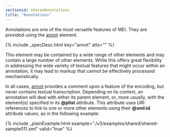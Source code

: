 ```yaml
---
sectionid: sharedAnnotations
title: "Annotations"
---
```




Annotations are one of the most versatile features of MEI. They are provided using
the <a class="link_odd_elementSpec" href="/v3/elements/annot">annot</a> element.



{% include _specDesc.html key="annot" atts="" %}



This element may be contained by a wide range of other elements and may contain a
large
number of other elements. While this offers great flexibility in addressing the wide
variety
of textual features that might occur within an annotation, it may lead to markup that
cannot
be effectively processed mechanistically.

In all cases, 
<a class="link_odd_elementSpec" href="/v3/elements/annot">annot</a> provides a comment upon a feature of the
encoding, but never contains textual transcription. Depending on its context, an annotation
will deal with either its parent element, or, more usually, with the element(s) specified
in
its **@plist** attribute. This attribute uses URI references to link to one or more
other elements using their **@xml:id** attribute values, as in the following
example:

{% include _plainExample.html example="./v3/examples/shared/shared-sample011.xml" valid="true" %}


